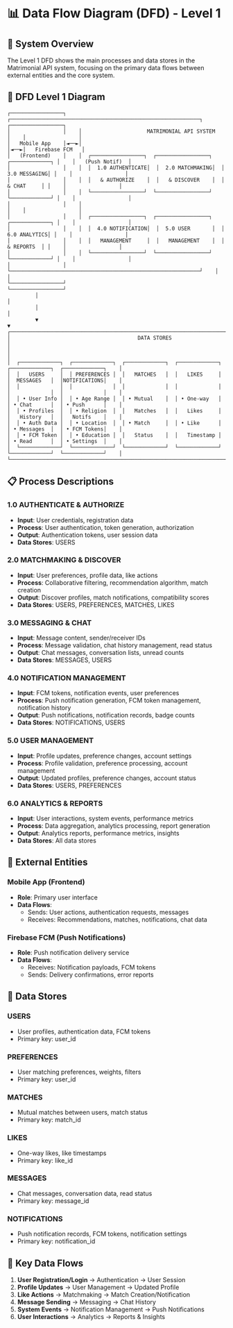 # 📊 Data Flow Diagram (DFD) - Level 1

## 🎯 **System Overview**

The Level 1 DFD shows the main processes and data stores in the Matrimonial API system, focusing on the primary data flows between external entities and the core system.

## 🔄 **DFD Level 1 Diagram**

```
┌─────────────────┐    ┌─────────────────────────────────────────────────────────────┐    ┌─────────────────┐
│                 │    │                     MATRIMONIAL API SYSTEM                  │    │                 │
│   Mobile App    │◄──►│                                                             │◄──►│   Firebase FCM   │
│   (Frontend)    │    │  ┌─────────────────┐  ┌─────────────────┐  ┌─────────────┐ │    │   (Push Notif)  │
│                 │    │  │  1.0 AUTHENTICATE│  │  2.0 MATCHMAKING│  │ 3.0 MESSAGING│ │    │                 │
│                 │    │  │   & AUTHORIZE    │  │   & DISCOVER    │  │   & CHAT     │ │    │                 │
│                 │    │  └─────────────────┘  └─────────────────┘  └─────────────┘ │    │                 │
│                 │    │                                                             │    │                 │
│                 │    │  ┌─────────────────┐  ┌─────────────────┐  ┌─────────────┐ │    │                 │
│                 │    │  │  4.0 NOTIFICATION│  │  5.0 USER       │  │ 6.0 ANALYTICS│ │    │                 │
│                 │    │  │   MANAGEMENT     │  │   MANAGEMENT    │  │   & REPORTS  │ │    │                 │
│                 │    │  └─────────────────┘  └─────────────────┘  └─────────────┘ │    │                 │
│                 │    └─────────────────────────────────────────────────────────────┘    │                 │
└─────────────────┘                                                                        └─────────────────┘
         │                                                                                         │
         │                                                                                         │
         ▼                                                                                         ▼
┌─────────────────────────────────────────────────────────────────────────────────────────────────────────────┐
│                                         DATA STORES                                                          │
│                                                                                                             │
│  ┌─────────────┐  ┌─────────────┐  ┌─────────────┐  ┌─────────────┐  ┌─────────────┐  ┌─────────────┐    │
│  │   USERS     │  │ PREFERENCES │  │   MATCHES   │  │   LIKES     │  │  MESSAGES   │  │NOTIFICATIONS│    │
│  │             │  │             │  │             │  │             │  │             │  │             │    │
│  │ • User Info │  │ • Age Range │  │ • Mutual    │  │ • One-way   │  │ • Chat      │  │ • Push      │    │
│  │ • Profiles  │  │ • Religion  │  │   Matches   │  │   Likes     │  │   History   │  │   Notifs    │    │
│  │ • Auth Data │  │ • Location  │  │ • Match     │  │ • Like      │  │ • Messages  │  │ • FCM Tokens│    │
│  │ • FCM Token │  │ • Education │  │   Status    │  │   Timestamp │  │ • Read      │  │ • Settings  │    │
│  └─────────────┘  └─────────────┘  └─────────────┘  └─────────────┘  └─────────────┘  └─────────────┘    │
└─────────────────────────────────────────────────────────────────────────────────────────────────────────────┘
```

## 📋 **Process Descriptions**

### **1.0 AUTHENTICATE & AUTHORIZE**
- **Input**: User credentials, registration data
- **Process**: User authentication, token generation, authorization
- **Output**: Authentication tokens, user session data
- **Data Stores**: USERS

### **2.0 MATCHMAKING & DISCOVER**
- **Input**: User preferences, profile data, like actions
- **Process**: Collaborative filtering, recommendation algorithm, match creation
- **Output**: Discover profiles, match notifications, compatibility scores
- **Data Stores**: USERS, PREFERENCES, MATCHES, LIKES

### **3.0 MESSAGING & CHAT**
- **Input**: Message content, sender/receiver IDs
- **Process**: Message validation, chat history management, read status
- **Output**: Chat messages, conversation lists, unread counts
- **Data Stores**: MESSAGES, USERS

### **4.0 NOTIFICATION MANAGEMENT**
- **Input**: FCM tokens, notification events, user preferences
- **Process**: Push notification generation, FCM token management, notification history
- **Output**: Push notifications, notification records, badge counts
- **Data Stores**: NOTIFICATIONS, USERS

### **5.0 USER MANAGEMENT**
- **Input**: Profile updates, preference changes, account settings
- **Process**: Profile validation, preference processing, account management
- **Output**: Updated profiles, preference changes, account status
- **Data Stores**: USERS, PREFERENCES

### **6.0 ANALYTICS & REPORTS**
- **Input**: User interactions, system events, performance metrics
- **Process**: Data aggregation, analytics processing, report generation
- **Output**: Analytics reports, performance metrics, insights
- **Data Stores**: All data stores

## 🔗 **External Entities**

### **Mobile App (Frontend)**
- **Role**: Primary user interface
- **Data Flows**: 
  - Sends: User actions, authentication requests, messages
  - Receives: Recommendations, matches, notifications, chat data

### **Firebase FCM (Push Notifications)**
- **Role**: Push notification delivery service
- **Data Flows**:
  - Receives: Notification payloads, FCM tokens
  - Sends: Delivery confirmations, error reports

## 💾 **Data Stores**

### **USERS**
- User profiles, authentication data, FCM tokens
- Primary key: user_id

### **PREFERENCES**
- User matching preferences, weights, filters
- Primary key: user_id

### **MATCHES**
- Mutual matches between users, match status
- Primary key: match_id

### **LIKES**
- One-way likes, like timestamps
- Primary key: like_id

### **MESSAGES**
- Chat messages, conversation data, read status
- Primary key: message_id

### **NOTIFICATIONS**
- Push notification records, FCM tokens, notification settings
- Primary key: notification_id

## 🔄 **Key Data Flows**

1. **User Registration/Login** → Authentication → User Session
2. **Profile Updates** → User Management → Updated Profile
3. **Like Actions** → Matchmaking → Match Creation/Notification
4. **Message Sending** → Messaging → Chat History
5. **System Events** → Notification Management → Push Notifications
6. **User Interactions** → Analytics → Reports & Insights

